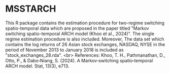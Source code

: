 # MSSTARCH
This R package contains the estimation procedure for two-regime switching spatio-temporal data which are proposed in the paper titled
"Markov switching spatio-temporal ARCH model (Khoo et al., 2024)". The single regime estimation procedure is also included. Moreover,
The data set which contains the log returns of 26 Asian stock exchanges, NASDAQ, NYSE in the period of November 2013 to January 2018 is 
included as "stock_exchanges_28.rda".
<br\>
References:
Khoo, T. H., Pathmanathan, D., Otto, P., & Dabo‐Niang, S. (2024). A Markov‐switching spatio‐temporal ARCH model. Stat, 13(3), e713.

